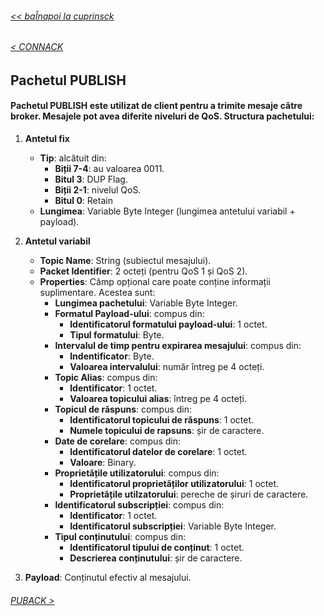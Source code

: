 ###### [<< baÎnapoi la cuprinsck](../Cuprins.md)
######  [< CONNACK](05.%20CONNACK.md) 
##  Pachetul PUBLISH
#### Pachetul PUBLISH este utilizat de client pentru a trimite mesaje către broker. Mesajele pot avea diferite niveluri de QoS. Structura pachetului:

1. **Antetul fix**
    - **Tip**: alcătuit din:
        - **Biții 7-4**:  au valoarea 0011.
        - **Bitul 3**: DUP Flag.
        - **Biții 2-1**: nivelul QoS.
        - **Bitul 0**: Retain
    - **Lungimea**: Variable Byte Integer (lungimea antetului variabil + payload).

2. **Antetul variabil**
    - **Topic Name**: String (subiectul mesajului).
    - **Packet Identifier**: 2 octeți (pentru QoS 1 și QoS 2).
    - **Properties**: Câmp opțional care poate conține informații suplimentare. Acestea sunt:
        - **Lungimea pachetului**: Variable Byte Integer.
        - **Formatul Payload-ului**: compus din:
            - **Identificatorul formatului payload-ului**: 1 octet.
            - **Tipul formatului**: Byte.
        - **Intervalul de timp pentru expirarea mesajului**: compus din:
            - **Indentificator**: Byte.
            - **Valoarea intervalului**: număr întreg pe 4 octeți.
        - **Topic Alias**: compus din:
            - **Identificator**: 1 octet.
            - **Valoarea topicului alias**: întreg pe 4 octeți.
        - **Topicul de răspuns**: compus din:
            - **Identificatorul topicului de răspuns**: 1 octet.
            - **Numele topicului de rapsuns**: șir de caractere.
        - **Date de corelare**: compus din:
            - **Identificatorul datelor de corelare**: 1 octet.
            - **Valoare**: Binary.
        - **Proprietățile utilizatorului**: compus din:
            - **Identificatorul proprietăților utilizatorului**: 1 octet.
            - **Proprietățile utilzatorului**: pereche de șiruri de caractere.
        - **Identificatorul subscripției**: compus din:
            - **Identificator**: 1 octet.
            - **Identificatorul subscripției**: Variable Byte Integer.
        - **Tipul conținutului**: compus din:
            - **Identificatorul tipului de conținut**: 1 octet.
            - **Descrierea conținutului**: șir de caractere.

3. **Payload**: Conținutul efectiv al mesajului.

###### [PUBACK >](07.%20PUBACK%20(QoS%201).md)
